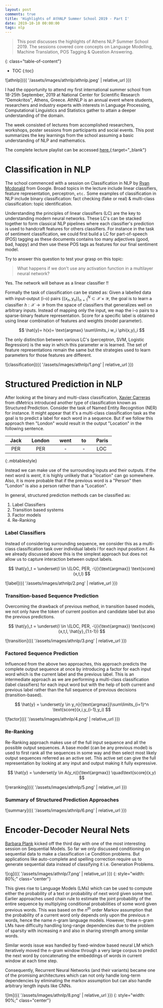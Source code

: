 ```yaml
---
layout: post
comments: true
title: 'Highlights of AthNLP Summer School 2019 - Part I'
date: 2019-10-10 00:00:00
tags: nlp
---
```

> This post discusses the highlights of Athens NLP Summer School 2019. The sessions covered core concepts on Language Modelling, Machine Translation, POS Tagging & Question Answering.

<!--more-->

    

{: class="table-of-content"}
* TOC
{:toc}


![athnlp]({{ '/assets/images/athnlp/athnlp.jpeg' | relative_url }})
<!-- {: style="width: 80%;" class="center"} -->

I had the opportunity to attend my first international summer school from 18-25th September, 2019 at National Center for Scientific Research “Demokritos", Athens, Greece. AthNLP is an annual event where students, researchers and industry experts with interests in Language Processing, Computational Linguistics and Statistics gather to attain a deeper understanding of the domain.

The week consisted of lectures from accomplished researchers, workshops, poster sessions from participants and social events. This post summarizes the key learnings from the school assuming a basic understanding of NLP and mathematics.

The complete lecture playlist can be accessed [here.](https://www.youtube.com/playlist?list=PLSWgH7JB2-1G2h8wj-ecK8FfpX72Z80_B){:target="_blank"}

# Classification in NLP

The school commenced with a session on Classification in NLP by [Ryan Mcdonald](https://ryanmcd.github.io/) from Google. Broad topics in the lecture include linear classifiers, feature representation, perceptron, `etc.`  Some examples of classification in NLP include binary classification: fact checking (fake or real) & multi-class classification: topic identification.

Understanding the principles of linear classifiers (LC) are the key to understanding modern neural networks. These LC's can be stacked together to form classical NLP pipelines where each classifier's prediction is used to handcraft features for others classifiers. For instance in the task of sentiment classification, we could first build a LC for part-of-speech (POS) tagging as these documents contains too many adjectives (good, bad, happy) and then use these POS tags as features for our final sentiment model.

Try to answer this question to test your grasp on this topic:

> What happens if we don't use any activation function in a multilayer neural network?

Yes. The network will behave as a linear classifier !! 

Formally the task of classification can be stated as:
Given a labelled data with input-output (i-o) pairs $\{(x_n,y_n)\}_{n=1}^N \subset \mathcal{X} \times \mathcal{Y}$, the goal is to learn a classifier $h: \mathcal{X}\rightarrow\mathcal{Y}$ from the space of classifiers that generalizes well on arbitrary inputs. 
Instead of mapping only the input, we map the i-o pairs to a sparse-binary feature representation. Score for a specific label is obtained using linear combination of features and weights (model parameter).

$$ \hat{y}= h(x)= \text{argmax} \sum\limits_i w_i \phi(x,y)_i $$

The only distinction between various LC's (perceptron, SVM, Logistic Regression)  is the way in which this parameter $w$ is learned. The set of feature representations remain the same but the strategies used to learn parameters for those features are different.

<!-- Training data is such that we can find a hyperplane that perfectly classifies all the instances. -->

![classification]({{ '/assets/images/athnlp/1.png' | relative_url }})

# Structured Prediction in NLP

After looking at the binary and multi-class classification, [Xavier Carreras](https://xaviercarreras.github.io/) from dMetrics introduced another type of classification known as Structured Prediction. Consider the task of Named Entity Recognition (NER) for instance. It might appear that it's a multi-class classification task as the goal is to predict a label for each word in a sequence. But if we follow this approach then "London" would result in the output "Location" in the following sentence.

| &nbsp; Jack &nbsp;| &nbsp; London &nbsp;| &nbsp; went &nbsp;| &nbsp; to &nbsp;| &nbsp; Paris&nbsp;|
|:--:|:--:|:--:|:--:|:--:|
| PER| PER| -| -| LOC|
{:.mbtablestyle}

Instead we can make use of the surrounding inputs and their outputs. If the next word is <em>went</em>, it is highly unlikely that a "location" can go somewhere. Also, it is more probable that if the previous word is a "Person" then "London" is also a person rather than a "Location".

In general, structured prediction methods can be classified as: 
1. Label Classifiers
1. Transition based systems
1. Factor models 
1. Re-Ranking

### Label Classifiers

Instead of considering surrounding sequence, we consider this as a multi-class classification task over individual labels $l$ for each input position $t$. As we already discussed above this is the simplest approach but does not allow us to capture interaction between output labels.

$$ \hat{y}_t = \underset{l \in \{LOC, PER, -\}}{\text{argmax}} \text{score}(x,t,l) $$ 

![label]({{ '/assets/images/athnlp/2.png' | relative_url }})

### Transition-based Sequence Prediction

Overcoming the drawback of previous method, in transition based models, we not only have the token of current position and candidate label but also the previous predictions.

$$ \hat{y}_t = \underset{l \in \{LOC, PER, -\}}{\text{argmax}} \text{score}(x,t,l, \hat{y}_{1:t-1}) $$ 

![transition]({{ '/assets/images/athnlp/3.png' | relative_url }})

### Factored Sequence Prediction

Influenced from the above two approaches, this approach predicts the complete output sequence at once by introducing a factor for each input word which is the current label and the previous label. This is an intermediate approach as we are performing a multi-class classification (label classifiers) for each input word but with the help of both current and previous label rather than the full sequence of previous decisions (transition-based).

$$ \hat{y} = \underset{y \in y_n}{\text{argmax}}\sum\limits_{i=1}^n \text{score}(x,i,y_{i-1},y_i) $$ 

![factor]({{ '/assets/images/athnlp/4.png' | relative_url }})

### Re-Ranking

Re-Ranking approach makes use of the full input sequence and all the possible output sequences. A base model (can be any previous model) is used to first rank all the sequences in some way and then select most likely output sequences referred as an active set. This active set can give the full representation by looking at any input and output making it fully expressive.

$$ \hat{y} = \underset{y \in A(y_n)}{\text{argmax}} \quad\text{score}(x,y) $$ 

![reranking]({{ '/assets/images/athnlp/5.png' | relative_url }})
<!-- {: style="width: 80%;" class="center"} -->

### Summary of Structured Prediction Approaches

![summary]({{ '/assets/images/athnlp/6.png' | relative_url }})

# Encoder-Decoder Neural Nets

[Barbara Plank](https://bplank.github.io/) kicked off the third day with one of the most interesting session on Sequential Models. So far we only discussed conditioning on sequential data to make a classification i.e Condition problems. But applications like auto-complete and spelling correction require us to generate sequential data instead of classifying it i.e. Generation Problems.

![cg]({{ '/assets/images/athnlp/7.png' | relative_url }})
{: style="width: 80%;" class="center"}

This gives rise to Language Models (LMs) which can be used to compute either the probability of a text or probability of next word given some text. Earlier approaches used chain rule to estimate the joint probability of the entire sequence by multiplying conditional probabilities of some word given previous words. This was based on the $n^{th}$ order Markov assumption that the probability of a current word only depends only upon the previous $n$ words, hence the name $n$-gram language models. However, these n-gram LMs have difficulty handling long-range dependencies due to the problem of sparsity with increasing $n$ and also in sharing strength among similar words.

Similar words issue was handled by fixed-window based neural LM which iteratively moved the n-gram window through a very large corpus to predict the next word by concatenating the embeddings of words in current window at each time step.

Consequently, Recurrent Neural Networks (and their variants) became one of the promising architectures which can not only handle long-term dependencies by eliminating the markov assumption but can also handle arbitrary length inputs like CNNs. 

![lm]({{ '/assets/images/athnlp/8.png' | relative_url }})
{: style="width: 90%;" class="center"}

